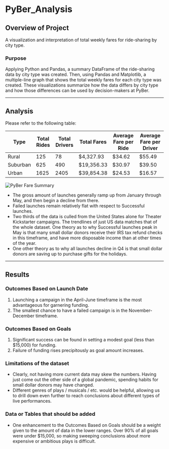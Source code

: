 # PyBer_Analysis
## Overview of Project
A visualization and interpretation of total weekly fares for ride-sharing by city type.

### Purpose
Applying Python and Pandas, a summary DataFrame of the ride-sharing data by city type was created. Then, using Pandas and Matplotlib, a multiple-line graph that shows the total weekly fares for each city type was created.  These visualizations summarize how the data differs by city type and how those differences can be used by decision-makers at PyBer.

---

## Analysis

Please refer to the following table:

|Type|Total Rides|Total Drivers|Total Fares|Average Fare per Ride|Average Fare per Driver|
|---|---|---|---|---|---|
|Rural|125|78|$4,327.93|$34.62|$55.49|
|Suburban|625|490|$19,356.33|$30.97|$39.50|
|Urban|1625|2405|$39,854.38|$24.53|$16.57|

![PyBer Fare Summary](analysis/PyBer_fare_summary.png.png)

- The gross amount of launches generally ramp up from January through May, and then begin a decline from there.
- Failed launches remain relatively flat with respect to Successful launches.
- Two thirds of the data is culled from the United States alone for Theater Kickstarter campaigns.  The trendlines of just US data matches that of the whole dataset.  One theory as to why Successful launches peak in May is that many small dollar donors receive their IRS tax refund checks in this timeframe, and have more disposable income than at other times of the year.
- One other theory as to why all launches decline in Q4 is that small dollar donors are saving up to purchase gifts for the holidays.
---

## Results

### Outcomes Based on Launch Date
1. Launching a campaign in the April-June timeframe is the most advantageous for garnering funding.
2. The smallest chance to have a failed campaign is in the November-December timeframe.

### Outcomes Based on Goals
1. Significant success can be found in setting a modest goal (less than $15,000) for funding.
2. Failure of funding rises precipitously as goal amount increases.

### Limitations of the dataset
- Clearly, not having more current data may skew the numbers.  Having just come out the other side of a global pandemic, spending habits for small dollar donors may have changed.
- Different genres of plays / musicals / etc. would be helpful, allowing us to drill down even further to reach conclusions about different types of live performances.

### Data or Tables that should be added
- One enhancement to the Outcomes Based on Goals should be a weight given to the amount of data in the lower ranges.  Over 90% of all goals were under $15,000, so making sweeping conclusions about more expensive or ambitious plays is difficult.
